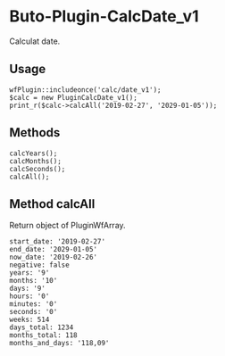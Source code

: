 # Buto-Plugin-CalcDate_v1
Calculat date.

## Usage
```
wfPlugin::includeonce('calc/date_v1');
$calc = new PluginCalcDate_v1();
print_r($calc->calcAll('2019-02-27', '2029-01-05'));
```

## Methods
```
calcYears();
calcMonths();
calcSeconds();
calcAll();
```

## Method calcAll
Return object of PluginWfArray.
```
start_date: '2019-02-27'
end_date: '2029-01-05'
now_date: '2019-02-26'
negative: false
years: '9'
months: '10'
days: '9'
hours: '0'
minutes: '0'
seconds: '0'
weeks: 514
days_total: 1234
months_total: 118
months_and_days: '118,09'
```
